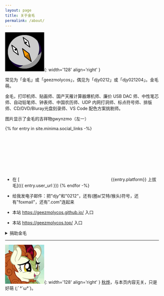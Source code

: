 ```yaml
---
layout: page
title: 关于金毛
permalink: /about/
---
```



![gwynzmo](/assets/images/gwynzmo3_small.png){: width='128' align='right' }

常见为「金毛」或「geezmolycos」，偶见为「djy0212」或「djy021204」。金毛萌。

金毛，打印机师、贴画师、国产天雁计算器爆机师、廉价 USB DAC 师、中性笔芯师、自动铅笔师、钟表师、中国农历师、UDP 内网打洞师、标点符号师、排版师、CD/DVD/Bluray光盘刻录师、VS Code 配色方案挑剔师。

图片显示了金毛的吉祥物gwynzmo（左一）

{% for entry in site.minima.social_links -%}
- 在 [<svg class="svg-icon grey"><use xlink:href="{{ '/assets/minima-social-icons.svg#' | append: entry.platform | relative_url }}"></use></svg>{{entry.platform}} 上拔毛]({{ entry.user_url }})
{% endfor -%}

- 给我发电子邮件：把"djy"和"0212"，还有(圈a/艾特/猴头)符号，还有"foxmail"，还有".com"连起来
- 本站 <https://geezmolycos.github.io/> 入口
- 本站 <https://geezmolycos.top/> 入口

<details markdown='1'> 
  <summary><span class='miaomiao'>捐助金毛</span></summary>

你对金毛的捐助，可以让金毛产出更优质的作品，还可以提高金毛的生活质量（比如一天吃十个蛋糕）。金毛会细致地花钱。

<span style='filter: grayscale(0.7);'>{% comment %} 这个滤镜是为了让付款码不那么鲜艳，让人更舒适 {% endcomment %}
![支付宝捐助](/assets/images/geezmo_alipay_payment_code_small.png){: height='256'}
![微信捐助](/assets/images/geezmo_wechat_payment_code_small.png){: height='256'}
</span>

</details>

---

![Autumn Blaze](/assets/images/autumn_blaze_cringe_small.png){: width='128' align='right' }
[秋烨](https://zh.moegirl.org.cn/%E7%A7%8B%E7%83%A8(%E5%BD%A9%E8%99%B9%E5%B0%8F%E9%A9%AC))，与本页内容无关，只是好萌
(;ﾞ°´ω°´)。
